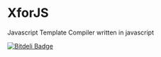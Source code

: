 XforJS
======

Javascript Template Compiler written in javascript


[![Bitdeli Badge](https://d2weczhvl823v0.cloudfront.net/jsdevel/xforjs/trend.png)](https://bitdeli.com/free "Bitdeli Badge")

